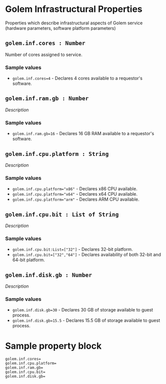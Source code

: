 # Golem Infrastructural Properties
Properties which describe infrastructural aspects of Golem service (hardware parameters, software platform parameters)

## `golem.inf.cores : Number`

Number of cores assigned to service.

### Sample values

* `golem.inf.cores=4` - Declares 4 cores available to a requestor's software.

## `golem.inf.ram.gb : Number`
_Description_

### Sample values

* `golem.inf.ram.gb=16` - Declares 16 GB RAM available to a requestor's software.

## `golem.inf.cpu.platform : String`
_Description_

### Sample values

* `golem.inf.cpu.platform="x86"` - Declares x86 CPU available.
* `golem.inf.cpu.platform="x64"` - Declares x64 CPU available.
* `golem.inf.cpu.platform="arm"` - Declares ARM CPU available.

## `golem.inf.cpu.bit : List of String`
_Description_

### Sample values

* `golem.inf.cpu.bit:List=["32"]` - Declares 32-bit platform.
* `golem.inf.cpu.bit=["32","64"]` - Declares availability of both 32-bit and 64-bit platform.


## `golem.inf.disk.gb : Number`
_Description_

### Sample values

* `golem.inf.disk.gb=30` - Declares 30 GB of storage available to guest process.
* `golem.inf.disk.gb=15.5` - Declares 15.5 GB of storage available to guest process.


# Sample property block
```
golem.inf.cores=
golem.inf.cpu.platform=
golem.inf.ram.gb=
golem.inf.cpu.bit=
golem.inf.disk.gb=
```
